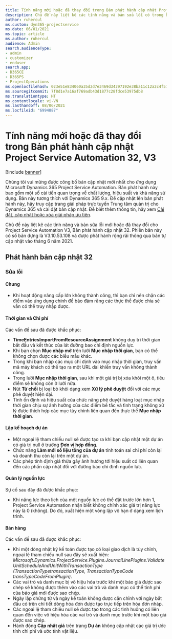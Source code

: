 ```yaml
---
title: Tính năng mới hoặc đã thay đổi trong Bản phát hành cập nhật Project Service Automation 32, V3
description: Chủ đề này liệt kê các tính năng và bản sửa lỗi có trong Bản phát hành cập nhật Project Service Automation 32, V3.
author: ruhercul
ms.custom: dyn365-projectservice
ms.date: 06/01/2021
ms.topic: article
ms.author: ruhercul
audience: Admin
search.audienceType:
- admin
- customizer
- enduser
search.app:
- D365CE
- D365PS
- ProjectOperations
ms.openlocfilehash: 023e51e834060a35d2d7e3469d34297192e38ba11c12a2c4f57424213aba44ba
ms.sourcegitcommit: 7f8d1e7a16af769adb43d1877c28fdce53975db8
ms.translationtype: HT
ms.contentlocale: vi-VN
ms.lasthandoff: 08/06/2021
ms.locfileid: "6994887"
---
```

# <a name="whats-new-or-changed-in-project-service-automation-update-release-32-v3"></a>Tính năng mới hoặc đã thay đổi trong Bản phát hành cập nhật Project Service Automation 32, V3

[!include [banner](../includes/psa-now-project-operations.md)]

Chúng tôi vui mừng được công bố bản cập nhật mới nhất cho ứng dụng Microsoft Dynamics 365 Project Service Automation. Bản phát hành này bao gồm một số cải tiến quan trọng về chất lượng, hiệu suất và khả năng sử dụng. Bản này tương thích với Dynamics 365 9.x. Để cập nhật lên bản phát hành này, hãy truy cập trang giải pháp trực tuyến Trung tâm quản trị cho Dynamics 365 và cài đặt bản cập nhật. Để biết thêm thông tin, hãy xem [Cài đặt, cập nhật hoặc xóa giải pháp ưu tiên](/power-platform/admin/install-remove-preferred-solution).

Chủ đề này liệt kê các tính năng và bản sửa lỗi mới hoặc đã thay đổi cho Project Service Automation V3, Bản phát hành cập nhật 32. Phiên bản này có số bản dựng là V3.10.53.108 và được phát hành rộng rãi thông qua bản tự cập nhật vào tháng 6 năm 2021.

## <a name="update-release-32"></a>Phát hành bản cập nhật 32

### <a name="bug-fixes"></a>Sửa lỗi

#### <a name="general"></a>Chung

- Khi hoạt động nâng cấp lớn không thành công, thì bạn chỉ nên chặn các điểm vào ứng dụng chính để bảo đảm rằng các thực thể được chia sẻ vẫn có thể truy nhập được.

#### <a name="time-and-expense"></a>Thời gian và Chi phí

Các vấn đề sau đã được khắc phục:

- **TimeEntriesImportFromResourceAssignment** không duy trì thời gian bắt đầu và kết thúc của lát đường bao chỉ định nguồn lực.
- Khi bạn chọn **Mục nhập mở** trên lưới **Mục nhập thời gian**, bạn có thể không chọn được các biểu mẫu khác.
- Trong khi bạn nhập các mục chỉ định vào mục nhập thời gian, truy vấn mã máy khách có thể tạo ra một URL dài khiến truy vấn không thành công.
- Trong lưới **Mục nhập thời gian**, sau khi một giá trị bị xóa khỏi một ô, tiêu điểm sẽ không còn ở lưới nữa.
- Nút **Từ chối** bị loại bỏ khỏi dạng xem **Xử lý phê duyệt** đối với các mục phê duyệt hiện đại.
- Tính ổn định và hiệu suất của chức năng phê duyệt hàng loạt mục nhập thời gian chịu sự ảnh hưởng của các điểm bế tắc và tình trạng không xử lý được thích hợp các mục tùy chỉnh liên quan đến thực thể **Mục nhập thời gian**.

#### <a name="project-planning"></a>Lập kế hoạch dự án

- Một ngoại lệ tham chiếu null sẽ được tạo ra khi bạn cập nhật một dự án có giá trị null ở trường **Đơn vị hợp đồng**.
- Chức năng **Làm mới số liệu tổng của dự án** tính toán sai chi phí còn lại và doanh thu còn lại trên một dự án.
- Các phép tính định giá thừa gây ảnh hưởng tới hiệu suất có liên quan đến các phần cập nhật đối với đường bao chỉ định nguồn lực.

#### <a name="resource-management"></a>Quản lý nguồn lực

Sự cố sau đây đã được khắc phục:

- Khi năng lực theo lịch của một nguồn lực có thể đặt trước lớn hơn 1, Project Service Automation nhận biết không chính xác giá trị năng lực này là 0 (không). Do đó, xuất hiện một vòng lặp vô hạn ở dạng xem lịch trình.

#### <a name="sales"></a>Bán hàng

Các vấn đề sau đã được khắc phục:

- Khi một dòng nhật ký kế toán được tạo có loại giao dịch là tùy chỉnh, ngoại lệ tham chiếu null sau đây sẽ xuất hiện: *Microsoft.Dynamics.ProjectService.Plugins.JournalLinePlugins.ValidateUnitScheduleAndUnitWithTransactionType (TransactionTypetransactionType, TransactionTypeCode transTypeCodeFromPlugin)*.
- Các vai trò và danh mục bị vô hiệu hóa trước khi một báo giá được sao chép sẽ không được thêm vào các vai trò và danh mục có thể tính phí của báo giá mới được sao chép.
- Ngày lập chứng từ và ngày kế toán không được căn chỉnh với ngày bắt đầu có trên chi tiết dòng hóa đơn được tạo trực tiếp trên hóa đơn nháp.
- Các ngoại lệ tham chiếu null sẽ được tạo trong các tình huống có liên quan đến việc vô hiệu hóa các vai trò và danh mục trước khi một báo giá được sao chép.
- Hành động **Cập nhật giá** trên trang **Dự án** không cập nhật các giá trị ước tính chi phí và ước tính vật liệu.
